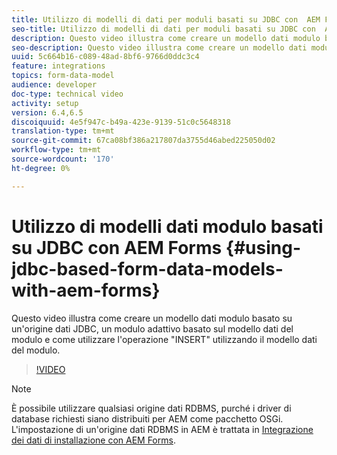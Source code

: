 ```yaml
---
title: Utilizzo di modelli di dati per moduli basati su JDBC con  AEM Forms
seo-title: Utilizzo di modelli di dati per moduli basati su JDBC con  AEM Forms
description: Questo video illustra come creare un modello dati modulo basato su un'origine dati JDBC, un modulo adattivo basato sul modello dati del modulo e come utilizzare l'operazione "INSERT" utilizzando il modello dati del modulo.
seo-description: Questo video illustra come creare un modello dati modulo basato su un'origine dati JDBC, un modulo adattivo basato sul modello dati del modulo e come utilizzare l'operazione "INSERT" utilizzando il modello dati del modulo.
uuid: 5c664b16-c089-48ad-8bf6-9766d0ddc3c4
feature: integrations
topics: form-data-model
audience: developer
doc-type: technical video
activity: setup
version: 6.4,6.5
discoiquuid: 4e5f947c-b49a-423e-9139-51c0c5648318
translation-type: tm+mt
source-git-commit: 67ca08bf386a217807da3755d46abed225050d02
workflow-type: tm+mt
source-wordcount: '170'
ht-degree: 0%

---
```



# Utilizzo di modelli dati modulo basati su JDBC con  AEM Forms {#using-jdbc-based-form-data-models-with-aem-forms}

Questo video illustra come creare un modello dati modulo basato su un&#39;origine dati JDBC, un modulo adattivo basato sul modello dati del modulo e come utilizzare l&#39;operazione &quot;INSERT&quot; utilizzando il modello dati del modulo.

>[!VIDEO](https://video.tv.adobe.com/v/17736/?quality=9&learn=on)

>[!NOTE]
>
>È possibile utilizzare qualsiasi origine dati RDBMS, purché i driver di database richiesti siano distribuiti per AEM come pacchetto OSGi. L&#39;impostazione di un&#39;origine dati RDBMS in AEM è trattata in [Integrazione dei dati di installazione con  AEM Forms](/help/forms/adaptive-forms/data-integration-technical-video-setup.md).

